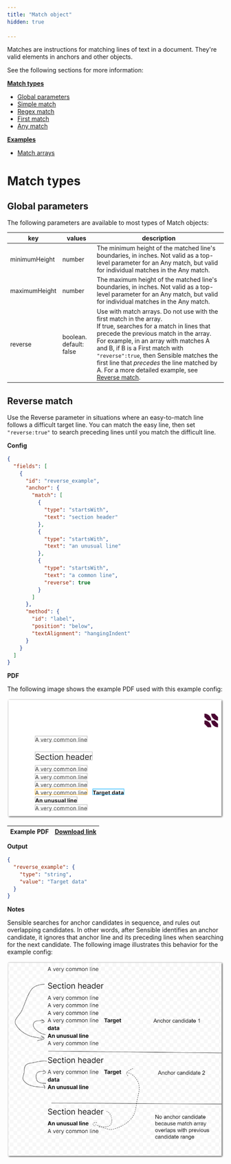 ```yaml
---
title: "Match object"
hidden: true

---
```



Matches are instructions for matching lines of text in a document. They're  valid elements in anchors and other objects. 

See the following sections for more information:

[**Match types**](doc:match#match-types)

- [Global parameters](doc:anchor#global-parameters)
- [Simple match](doc:anchor#simple-match)
- [Regex match](doc:anchor#regex-match)
- [First match](doc:anchor#first-match)
- [Any match](doc:match#any-match)

[**Examples**](doc:match#examples)

- [Match arrays](doc:match#match-arrays) 



Match types
===

Global parameters
----

The following parameters are available to most types of Match objects:


| key           | values                  | description                                                  |
| ------------- | ----------------------- | ------------------------------------------------------------ |
| minimumHeight | number                  | The minimum height of the matched line's boundaries, in inches. Not valid as a top-level parameter for an Any match, but valid for individual matches in the Any match. |
| maximumHeight | number                  | The maximum height of the matched line's boundaries, in inches.  Not valid as a top-level parameter for an Any match, but valid for individual matches in the Any match. |
| reverse       | boolean. default: false | Use with match arrays. Do not use with the first match in the array.<br/>  If true, searches for a match in lines that precede the previous match in the array. For example, in an array with matches A and B, if B is a First match with `"reverse":true`, then Sensible matches the first line that *precedes* the line matched by A. For a more detailed example, see [Reverse match](doc:match#reverse-match). |

Reverse match
---

Use the Reverse parameter in situations where an easy-to-match line follows a difficult target line. You can match the easy line, then set `"reverse:true"` to search preceding lines until you match the difficult line. 

**Config**

```json
{
  "fields": [
    {
      "id": "reverse_example",
      "anchor": {
        "match": [
          {
            "type": "startsWith",
            "text": "section header"
          },
          {
            "type": "startsWith",
            "text": "an unusual line"
          },
          {
            "type": "startsWith",
            "text": "a common line",
            "reverse": true
          }
        ]
      },
      "method": {
        "id": "label",
        "position": "below",
        "textAlignment": "hangingIndent"
      }
    }
  ]
}
```



**PDF**

The following image shows the example PDF used with this example config:

![Click to enlarge](https://raw.githubusercontent.com/sensible-hq/sensible-docs/main/readme-sync/assets/v0/images/final/reverse_1.png)

| Example PDF | [Download link](https://raw.githubusercontent.com/sensible-hq/sensible-docs/main/readme-sync/assets/v0/pdfs/reverse.pdf) |
| ----------- | ------------------------------------------------------------ |

**Output**

```json
{
  "reverse_example": {
    "type": "string",
    "value": "Target data"
  }
}
```

**Notes**

Sensible searches for anchor candidates in sequence, and rules out overlapping candidates. In other words, after Sensible identifies an anchor candidate, it ignores that anchor line and its preceding lines when searching for the next candidate. The following image illustrates this behavior for the example config:

![Click to enlarge](https://raw.githubusercontent.com/sensible-hq/sensible-docs/main/readme-sync/assets/v0/images/final/reverse_2.png)
